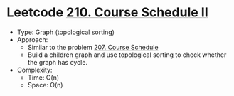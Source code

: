 # Leetcode [210. Course Schedule II](https://leetcode.com/problems/course-schedule-ii/)
- Type: Graph (topological sorting)
- Approach:
	- Similar to the problem [207. Course Schedule](https://leetcode.com/problems/course-schedule/)
	- Build a children graph and use topological sorting to check whether the graph has cycle.
- Complexity:
	- Time: O(n)
	- Space: O(n)